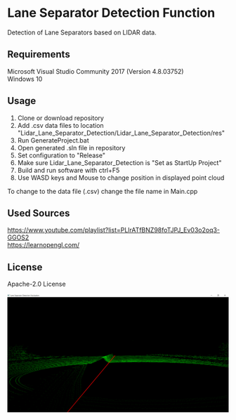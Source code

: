 # Lane Separator Detection Function

Detection of Lane Separators based on LIDAR data.   

## Requirements

Microsoft Visual Studio Community 2017 (Version 4.8.03752)   
Windows 10   

## Usage

1. Clone or download repository   
2. Add .csv data files to location "Lidar_Lane_Separator_Detection/Lidar_Lane_Separator_Detection/res"
3. Run GenerateProject.bat   
4. Open generated .sln file in repository   
5. Set configuration to "Release"   
6. Make sure Lidar_Lane_Separator_Detection is "Set as StartUp Project"
7. Build and run software with ctrl+F5   
8. Use WASD keys and Mouse to change position in displayed point cloud  

To change to the data file (.csv) change the file name in Main.cpp

## Used Sources

https://www.youtube.com/playlist?list=PLlrATfBNZ98foTJPJ_Ev03o2oq3-GGOS2   
https://learnopengl.com/   

## License

Apache-2.0 License   

![](docs/thumbnail.png)




